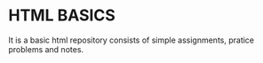 # HTML BASICS
It is a basic html repository consists of simple assignments, pratice problems and notes.

